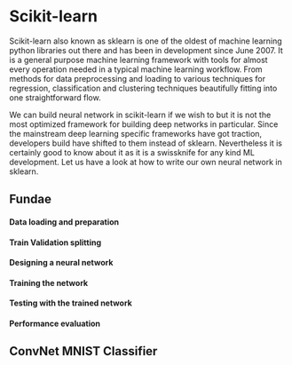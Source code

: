 # Scikit-learn

Scikit-learn also known as sklearn is one of the oldest of machine learning python libraries out there and has been in development since June 2007. It is a general purpose machine learning framework with tools for almost every operation needed in a typical machine learning workflow. From methods for data preprocessing and loading to various techniques for regression, classification and clustering techniques beautifully fitting into one straightforward flow. 


We can build neural network in scikit-learn if we wish to but it is not the most optimized framework for building deep networks in particular. Since the mainstream deep learning specific frameworks have got traction, developers build have shifted to them instead of sklearn. Nevertheless it is certainly good to know about it as it is a swissknife for any kind ML development. Let us have a look at how to write our own neural network in sklearn.

## Fundae
 #### Data loading and preparation


 #### Train Validation splitting


 #### Designing a neural network


 #### Training the network


 #### Testing with the trained network


 #### Performance evaluation



## ConvNet MNIST Classifier